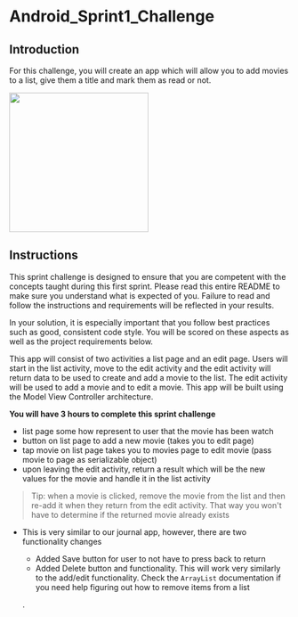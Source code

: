 # Android_Sprint1_Challenge

## Introduction

For this challenge, you will create an app which will allow you to add movies to a list, give them a title and mark them as read or not.

<img src="https://github.com/LambdaSchool/Android_Sprint1_Challenge/blob/master/Sprint1Challenge.gif?raw=true" width="250">

## Instructions
This sprint challenge is designed to ensure that you are competent with the concepts taught during this first sprint. Please read this entire README to make sure you understand what is expected of you. Failure to read and follow the instructions and requirements will be reflected in your results.

In your solution, it is especially important that you follow best practices such as good, consistent code style. You will be scored on these aspects as well as the project requirements below.

This app will consist of two activities a list page and an edit page. Users will start in the list activity, move to the edit activity and the edit activity will return data to be used to create and add a movie to the list. The edit activity will be used to add a movie and to edit a movie. This app will be built using the Model View Controller architecture.

**You will have 3 hours to complete this sprint challenge**

* list page some how represent to user that the movie has been watch
* button on list page to add a new movie (takes you to edit page)
* tap movie on list page takes you to movies page to edit movie (pass movie to page as serializable object)
* upon leaving the edit activity, return a result which will be the new values for the movie and handle it in the list activity
> Tip: when a movie is clicked, remove the movie from the list and then re-add it when they return from the edit activity. That way you won't have to determine if the returned movie already exists

* This is very similar to our journal app, however, there are two functionality changes
  * Added Save button for user to not have to press back to return
  * Added Delete button and functionality. This will work very similarly to the add/edit functionality. Check the `ArrayList` documentation if you need help figuring out how to remove items from a list
  
  .

